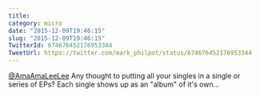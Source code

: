 ```yaml
---
title: 
category: micro
date: "2015-12-09T19:46:15"
slug: "2015-12-09T19:46:15"
TwitterId: 674676452176953344
TweetUrl: https://twitter.com/mark_philpot/status/674676452176953344
---
```


[@AmaAmaLeeLee](https://twitter.com/AmaAmaLeeLee) Any thought to putting all
your singles in a single or series of EPs? Each single shows up as an "album" of
it's own...
